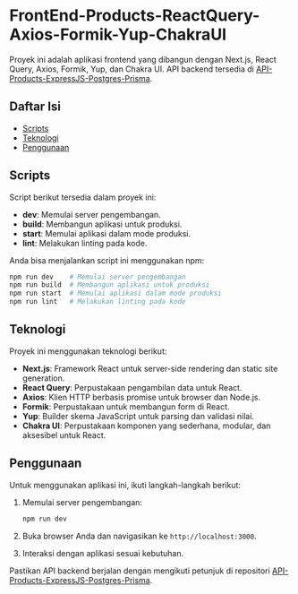 # FrontEnd-Products-ReactQuery-Axios-Formik-Yup-ChakraUI

Proyek ini adalah aplikasi frontend yang dibangun dengan Next.js, React Query, Axios, Formik, Yup, dan Chakra UI. API backend tersedia di [API-Products-ExpressJS-Postgres-Prisma](https://github.com/LuthfiSad/API-Products-ExpressJS-Postgres-Prisma).

## Daftar Isi

- [Scripts](#scripts)
- [Teknologi](#teknologi)
- [Penggunaan](#penggunaan)

## Scripts

Script berikut tersedia dalam proyek ini:

- **dev**: Memulai server pengembangan.
- **build**: Membangun aplikasi untuk produksi.
- **start**: Memulai aplikasi dalam mode produksi.
- **lint**: Melakukan linting pada kode.

Anda bisa menjalankan script ini menggunakan npm:

```bash
npm run dev    # Memulai server pengembangan
npm run build  # Membangun aplikasi untuk produksi
npm run start  # Memulai aplikasi dalam mode produksi
npm run lint   # Melakukan linting pada kode
```

## Teknologi

Proyek ini menggunakan teknologi berikut:

- **Next.js**: Framework React untuk server-side rendering dan static site generation.
- **React Query**: Perpustakaan pengambilan data untuk React.
- **Axios**: Klien HTTP berbasis promise untuk browser dan Node.js.
- **Formik**: Perpustakaan untuk membangun form di React.
- **Yup**: Builder skema JavaScript untuk parsing dan validasi nilai.
- **Chakra UI**: Perpustakaan komponen yang sederhana, modular, dan aksesibel untuk React.

## Penggunaan

Untuk menggunakan aplikasi ini, ikuti langkah-langkah berikut:

1. Memulai server pengembangan:

    ```bash
    npm run dev
    ```

2. Buka browser Anda dan navigasikan ke `http://localhost:3000`.

3. Interaksi dengan aplikasi sesuai kebutuhan.

Pastikan API backend berjalan dengan mengikuti petunjuk di repositori [API-Products-ExpressJS-Postgres-Prisma](https://github.com/LuthfiSad/API-Products-ExpressJS-Postgres-Prisma).
